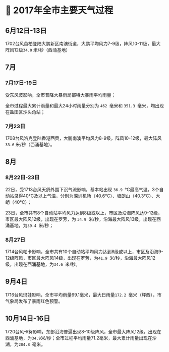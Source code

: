 # 🚧 2017年全市主要天气过程

## 6月12日-13日
1702台风苗柏登陆大鹏新区南澳街道，大鹏平均风力7-9级，阵风10-11级，最大阵风12级`34.0` 米/秒（西涌基地）

## 7月
### 7月17日-19日
受东风波影响，全市普降大暴雨局部特大暴雨平均雨量；

全市过程最大累计雨量和最大24小时雨量分别为 `462 `毫米和 `351.3 `毫米，均出现在盐田区沙头角站；

### 7月23日
1708台风洛克登陆香港西贡，大鹏南澳平均风力8-9级，阵风10-12级，最大阵风 `33.6` 米/秒（西涌基地）。

## 8月
### 8月22日-23日
22日，受1713台风天鸽外围下沉气流影响，基本站出现 `36.9 `℃最高气温，3个自动站录得40℃及以上气温，分别为深圳机场（40.6℃）、塘朗山（40.3℃）、大朗（40℃）；

23日，全市共有8个自动站平均风力达到8级或以上，市区及沿海阵风达9-12级，市区最大阵风12级，出现在罗芳，为 `34.9 `米/秒，沿海最大阵风13级，出现在西涌基地，为`39.4 `米/秒；

### 8月27日
1714台风帕卡影响，全市共有10个自动站平均风力达到8级或以上，市区及沿海9-12级阵风，市区最大阵风14级，出现在罗芳，为`41.9 `米/秒，沿海最大阵风12级，出现在西涌基地，为`34.6 `米/秒。

## 9月4日
1716台风玛娃影响，全市平均雨量69.1毫米，最大日雨量`172.2 `毫米（坪西），市气象局发布了暴雨红色预警。

## 10月14日-16日
1720台风卡努影响，东部沿海普遍出现8-10级阵风，全市最大阵风12级，出现在西涌基地，为`34.9`米/秒；全市过程平均雨量71.2毫米，最大累计雨量出现在沙湖，为`204.8 `毫米。
